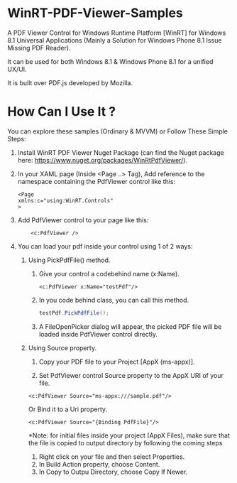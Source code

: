 # WinRT-PDF-Viewer-Samples
A PDF Viewer Control for Windows Runtime Platform [WinRT] for Windows 8.1 Universal Applications (Mainly a Solution for Windows Phone 8.1 Issue Missing PDF Reader).

It can be used for both Windows 8.1 & Windows Phone 8.1 for a unified UX/UI.

It is built over PDF.js developed by Mozilla.


# How Can I Use It ?
You can explore these samples (Ordinary & MVVM) or Follow These Simple Steps:

01. Install WinRT PDF Viewer Nuget Package (can find the Nuget package here: https://www.nuget.org/packages/WinRtPdfViewer/).

02. In your XAML page (Inside <Page ..> Tag), Add reference to the namespace containing the PdfViewer control like this:

	```XAML
	<Page
	xmlns:c="using:WinRT.Controls"
	>
	```

03. Add PdfViewer control to your page like this:

	```XAML
	    <c:PdfViewer />
	```

04. You can load your pdf inside your control using 1 of 2 ways:

	01. Using PickPdfFile() method.
		01. Give your control a codebehind name (x:Name).
			```XAML
			<c:PdfViewer x:Name="testPdf"/>
			```
			
		02. In you code behind class, you can call this method.
			```cs
			testPdf.PickPdfFile();
			```
			
		03. A FileOpenPicker dialog will appear, the picked PDF file will be loaded inside PdfViewer control directly.
		
	02. Using Source property.
		01. Copy your PDF file to your Project [AppX (ms-appx)].
		
		02. Set PdfViewer control Source property to the AppX URI of your file.
		
		```XAML
		<c:PdfViewer Source="ms-appx:///sample.pdf"/>
		```
		
		Or Bind it to a Uri property.
		```XAML
		<c:PdfViewer Source="{Binding PdfFile}"/>
		```
		
		*Note: for initial files inside your project (AppX Files), make sure that the file is copied to output directory by following the coming steps
		01. Right click on your file and then select Properties.
		02. In Build Action property, choose Content.
		03. In Copy to Outpu Directory, choose Copy If Newer.
